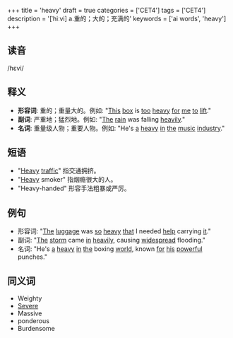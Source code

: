 +++
title = 'heavy'
draft = true
categories = ['CET4']
tags = ['CET4']
description = '[ˈhiːvi] a.重的；大的；充满的'
keywords = ['ai words', 'heavy']
+++

## 读音
/hɛvi/

## 释义
- **形容词**: 重的；重量大的。例如: "[This](/post/this/) [box](/post/box/) is [too](/post/too/) [heavy](/post/heavy/) [for](/post/for/) [me](/post/me/) [to](/post/to/) [lift](/post/lift/)."
- **副词**: 严重地；猛烈地。例如: "[The](/post/the/) [rain](/post/rain/) was falling [heavily](/post/heavily/)."
- **名词**: 重量级人物；重要人物。例如: "He's [a](/post/a/) [heavy](/post/heavy/) [in](/post/in/) [the](/post/the/) [music](/post/music/) [industry](/post/industry/)."

## 短语
- "[Heavy](/post/heavy/) [traffic](/post/traffic/)" 指交通拥挤。
- "[Heavy](/post/heavy/) smoker" 指烟瘾很大的人。
- "Heavy-handed" 形容手法粗暴或严厉。

## 例句
- 形容词: "[The](/post/the/) [luggage](/post/luggage/) was [so](/post/so/) [heavy](/post/heavy/) [that](/post/that/) I needed [help](/post/help/) carrying [it](/post/it/)."
- 副词: "[The](/post/the/) [storm](/post/storm/) came [in](/post/in/) [heavily](/post/heavily/), causing [widespread](/post/widespread/) flooding."
- 名词: "He's [a](/post/a/) [heavy](/post/heavy/) [in](/post/in/) [the](/post/the/) boxing [world](/post/world/), known [for](/post/for/) [his](/post/his/) [powerful](/post/powerful/) punches."

## 同义词
- Weighty
- [Severe](/post/severe/)
- Massive
- ponderous
- Burdensome
